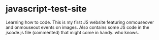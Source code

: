 # javascript-test-site
Learning how to code. This is my first JS website featuring onmouseover and onmouseout events on images.
Also contains some JS code in the jscode.js file (commented) that might come in handy. who knows.
